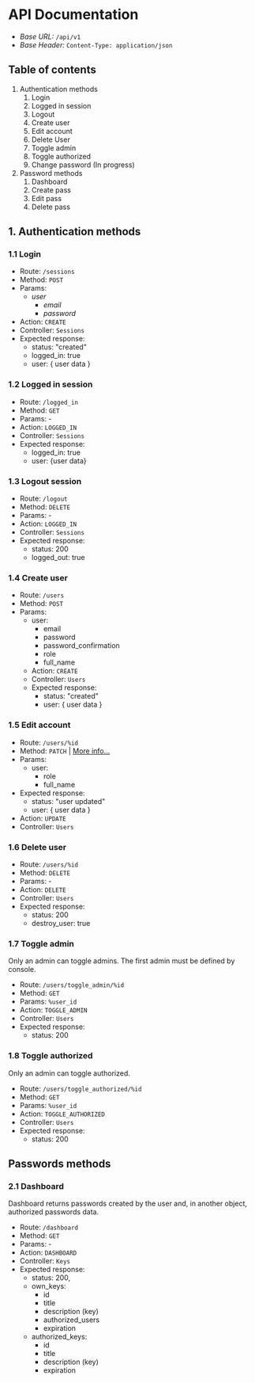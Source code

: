 # API Documentation

- *Base URL:* `/api/v1`
- *Base Header:* `Content-Type: application/json`

## Table of contents

1. Authentication methods
   1. Login
   2. Logged in session
   3. Logout
   4. Create user
   5. Edit account
   6. Delete User
   7. Toggle admin
   8. Toggle authorized
   9. Change password (In progress)
2. Password methods
    1. Dashboard
    2. Create pass
    3. Edit pass
    4. Delete pass

## 1. Authentication methods

### 1.1 Login

- Route: `/sessions`
- Method: `POST`
- Params:
  - *user*
    - *email*
    - *password*
- Action: `CREATE`
- Controller: `Sessions`
- Expected response:
  - status: "created"
  - logged_in: true
  - user: { user data }
  
### 1.2 Logged in session

- Route: `/logged_in`
- Method: `GET`
- Params: -
- Action: `LOGGED_IN`
- Controller: `Sessions`
- Expected response:
  - logged_in: true
  - user: {user data}

### 1.3 Logout session

- Route: `/logout`
- Method: `DELETE`
- Params: -
- Action: `LOGGED_IN`
- Controller: `Sessions`
- Expected response:
  - status: 200
  - logged_out: true

### 1.4 Create user

- Route: `/users`
- Method: `POST`
- Params:
  - user:
    - email
    - password
    - password_confirmation
    - role
    - full_name
  - Action: `CREATE`
  - Controller: `Users`
  - Expected response:
    - status: "created"
    - user: { user data }

### 1.5 Edit account

- Route: `/users/%id`
- Method: `PATCH` | [More info...](https://www.bbvanexttechnologies.com/blogs/como-utilizar-los-metodos-put-y-patch-en-el-diseno-de-tus-apis-restful/)
- Params:
  - user:
    - role
    - full_name
- Expected response:
  - status: "user updated"
  - user: { user data }
- Action: `UPDATE`
- Controller: `Users`

### 1.6 Delete user

- Route: `/users/%id`
- Method: `DELETE`
- Params: -
- Action: `DELETE`
- Controller: `Users`
- Expected response:
  - status: 200
  - destroy_user: true

### 1.7 Toggle admin

Only an admin can toggle admins. The first admin must be defined by console.

- Route: `/users/toggle_admin/%id`
- Method: `GET`
- Params: `%user_id`
- Action: `TOGGLE_ADMIN`
- Controller: `Users`
- Expected response:
  - status: 200

### 1.8 Toggle authorized

Only an admin can toggle authorized.

- Route: `/users/toggle_authorized/%id`
- Method: `GET`
- Params: `%user_id`
- Action: `TOGGLE_AUTHORIZED`
- Controller: `Users`
- Expected response:
  - status: 200

## Passwords methods

### 2.1 Dashboard

Dashboard returns passwords created by the user and, in another object, authorized passwords data.

- Route: `/dashboard`
- Method: `GET`
- Params: -
- Action: `DASHBOARD`
- Controller: `Keys`
- Expected response:
  - status: 200,
  - own_keys:
    - id
    - title
    - description (key)
    - authorized_users
    - expiration
  - authorized_keys:
    - id
    - title
    - description (key)
    - expiration
